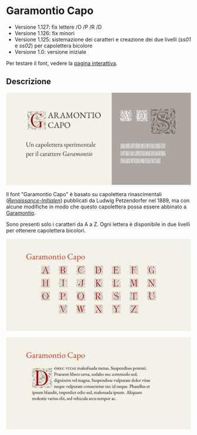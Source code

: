 # Garamontio Capo
* Versione 1.127: fix lettere /O /P /R /D
* Versione 1.126: fix minori
* Versione 1.125: sistemazione dei caratteri e creazione dei due livelli (_ss01_ e _ss02_) per capolettera bicolore
* Versione 1.0: versione iniziale

Per testare il font, vedere la [pagina interattiva](https://m-casanova.github.io/GaramontioCapo/).

## Descrizione
![image](images/garamontio_capo_1.jpg)

Il font "Garamontio Capo" è basato su capolettera rinascimentali (_[Renaissance-Initialen](https://archive.org/details/schriftenatlasei02petz/page/n187/mode/2up)_) pubblicati da Ludwig Petzendorfer nel 1889, ma con alcune modifiche in modo che questo capolettera possa essere abbinato a [Garamontio](https://github.com/m-casanova/Garamontio).

Sono presenti solo i caratteri da A a Z. Ogni lettera è disponibile in due livelli per ottenere capolettera bicolori. 

![image](images/garamontio_capo_2.jpg)

![image](images/garamontio_capo_3.jpg)
